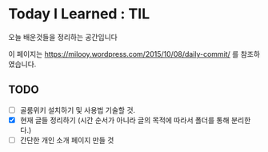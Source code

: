 # Today I Learned : TIL

오늘 배운것들을 정리하는 공간입니다

이 페이지는 https://milooy.wordpress.com/2015/10/08/daily-commit/ 를 참조하였습니다.

## TODO

- [ ] 골룸위키 설치하기 및 사용법 기술할 것.
- [x] 현재 글들 정리하기 (시간 순서가 아니라 글의 목적에 따라서 폴더를 통해 분리한다.)
- [ ] 간단한 개인 소개 페이지 만들 것
